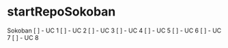# startRepoSokoban
Sokoban
[ ] - UC 1
[ ] - UC 2
[ ] - UC 3
[ ] - UC 4
[ ] - UC 5
[ ] - UC 6
[ ] - UC 7
[ ] - UC 8





